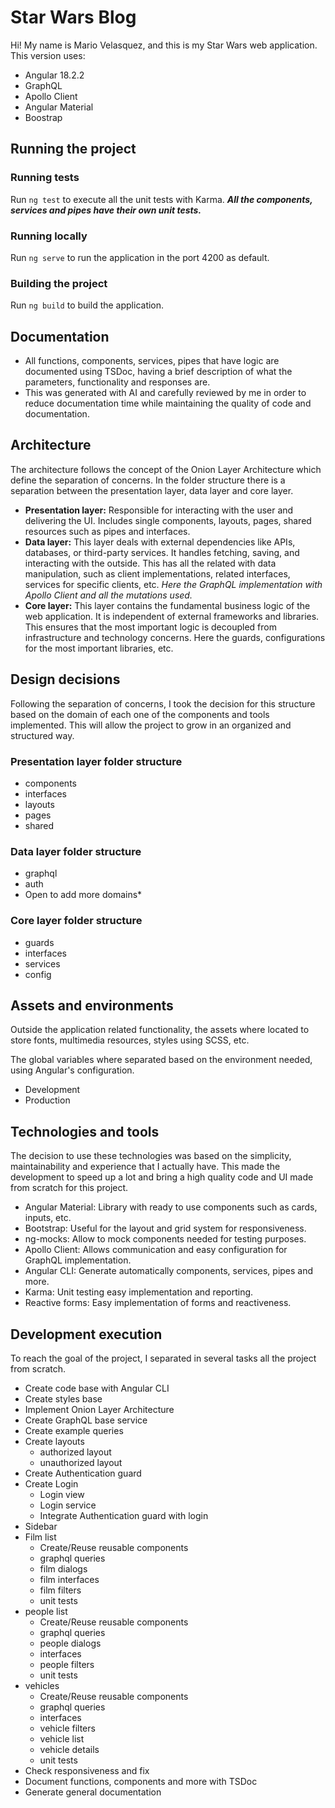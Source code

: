 
# Star Wars Blog

Hi! My name is Mario Velasquez, and this is my Star Wars web application. This version uses:
- Angular 18.2.2
- GraphQL 
- Apollo Client
- Angular Material
- Boostrap

## Running the project
### Running tests
Run `ng test` to execute all the unit tests with Karma.
***All the components, services and pipes have their own unit tests.*** 

### Running locally
Run `ng serve` to run the application in the port 4200 as default.
### Building the project
Run `ng build` to build the application.

## Documentation
- All functions, components, services, pipes that have logic are documented using TSDoc, having a brief description of what the parameters, functionality and responses are.
- This was generated with AI and carefully reviewed by me in order to reduce documentation time while maintaining the quality of code and documentation.

## Architecture

The architecture follows the concept of the Onion Layer Architecture which define the separation of concerns. In the folder structure there is a separation between the presentation layer, data layer and core layer.
- **Presentation layer:** Responsible for interacting with the user and delivering the UI. Includes single components, layouts, pages, shared resources such as pipes and interfaces.
- **Data layer:** This layer deals with external dependencies like APIs, databases, or third-party services. It handles fetching, saving, and interacting with the outside. This has all the related with data manipulation, such as client implementations, related interfaces, services for specific clients, etc. *Here the GraphQL implementation with Apollo Client and all the mutations used.*
- **Core layer:** This layer contains the fundamental business logic of the web application. It is independent of external frameworks and libraries. This ensures that the most important logic is decoupled from infrastructure and technology concerns. Here the guards, configurations for the most important libraries, etc.

## Design decisions
Following the separation of concerns, I took the decision for this structure based on the domain of each one of the components and tools implemented. This will allow the project to grow in an organized and structured way.
### Presentation layer folder structure
- components
- interfaces
- layouts
- pages
- shared

### Data layer folder structure
- graphql
- auth
- Open to add more domains*

### Core layer folder structure
- guards
- interfaces
- services
- config

## Assets and environments
Outside the application related functionality, the assets where located to store fonts, multimedia resources, styles using SCSS, etc.

The global variables where separated based on the environment needed, using Angular's configuration.

- Development
- Production

## Technologies and tools

The decision to use these technologies was based on the simplicity, maintainability and experience that I actually have. This made the development to speed up a lot and bring a high quality code and UI made from scratch for this project.

- Angular Material: Library with ready to use components such as cards, inputs, etc.
- Bootstrap: Useful for the layout and grid system for responsiveness.
- ng-mocks: Allow to mock components needed for testing purposes.
- Apollo Client: Allows communication and easy configuration for GraphQL implementation.
- Angular CLI: Generate automatically components, services, pipes and more.
- Karma: Unit testing easy implementation and reporting.
- Reactive forms: Easy implementation of forms and reactiveness.

## Development execution
To reach the goal of the project, I separated in several tasks all the project from scratch.

- Create code base with Angular CLI
- Create styles base
- Implement Onion Layer Architecture
- Create GraphQL base service
- Create example queries
- Create layouts
  - authorized layout
  - unauthorized layout
- Create Authentication guard
- Create Login
  - Login view
  - Login service
  - Integrate Authentication guard with login
- Sidebar
- Film list
  - Create/Reuse reusable components
  - graphql queries
  - film dialogs
  - film interfaces
  - film filters
  - unit tests
- people list
  - Create/Reuse reusable components
  - graphql queries
  - people dialogs
  - interfaces
  - people filters
  - unit tests
- vehicles
  - Create/Reuse reusable components
  - graphql queries
  - interfaces
  - vehicle filters
  - vehicle list
  - vehicle details
  - unit tests
- Check responsiveness and fix
- Document functions, components and more with TSDoc
- Generate general documentation

